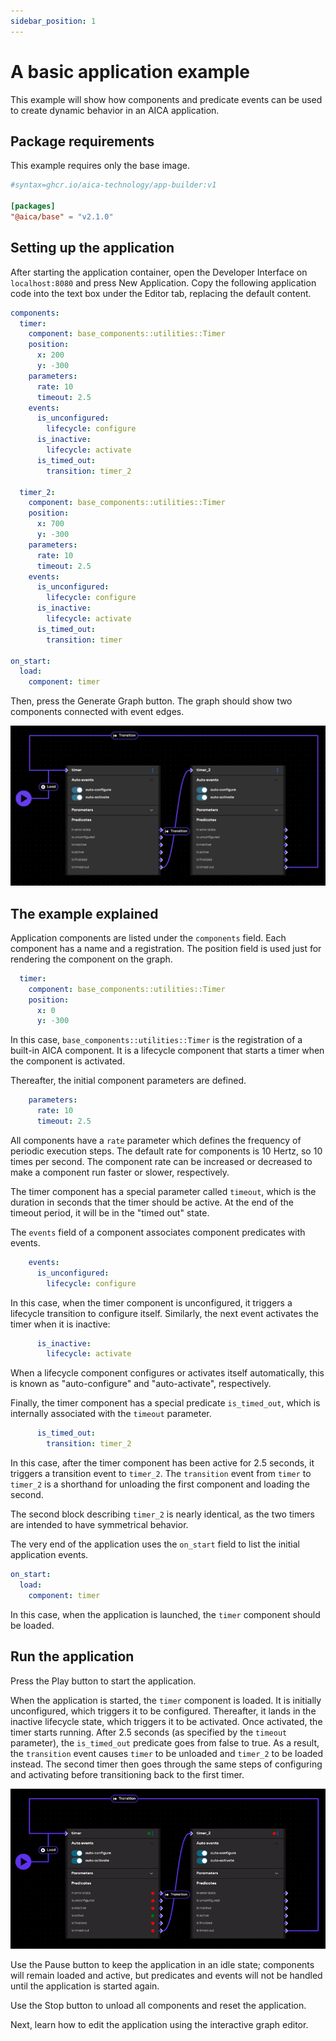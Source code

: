 ```yaml
---
sidebar_position: 1
---
```


# A basic application example

This example will show how components and predicate events can be used to create dynamic behavior in an AICA
application.

## Package requirements

This example requires only the base image.

```toml title="aica-package.toml"
#syntax=ghcr.io/aica-technology/app-builder:v1

[packages]
"@aica/base" = "v2.1.0"
```

## Setting up the application

After starting the application container, open the Developer Interface on `localhost:8080` and press New Application.
Copy the following application code into the text box under the Editor tab, replacing the default content.

```yaml
components:
  timer:
    component: base_components::utilities::Timer
    position:
      x: 200
      y: -300
    parameters:
      rate: 10
      timeout: 2.5
    events:
      is_unconfigured:
        lifecycle: configure
      is_inactive:
        lifecycle: activate
      is_timed_out:
        transition: timer_2

  timer_2:
    component: base_components::utilities::Timer
    position:
      x: 700
      y: -300
    parameters:
      rate: 10
      timeout: 2.5
    events:
      is_unconfigured:
        lifecycle: configure
      is_inactive:
        lifecycle: activate
      is_timed_out:
        transition: timer

on_start:
  load:
    component: timer
```

Then, press the Generate Graph button. The graph should show two components connected with event edges.

![timer example](assets/timer-example.png)

## The example explained

Application components are listed under the `components` field. Each component has a name and a registration.
The position field is used just for rendering the component on the graph.

```yaml
  timer:
    component: base_components::utilities::Timer
    position:
      x: 0
      y: -300
```

In this case, `base_components::utilities::Timer` is the registration of a built-in AICA component. It is a lifecycle
component that starts a timer when the component is activated.

Thereafter, the initial component parameters are defined.

```yaml
    parameters:
      rate: 10
      timeout: 2.5
```

All components have a `rate` parameter which defines the frequency of periodic execution steps. The default rate for
components is 10 Hertz, so 10 times per second. The component rate can be increased or decreased to make a component run
faster or slower, respectively.

The timer component has a special parameter called `timeout`, which is the duration in seconds that the timer should
be active. At the end of the timeout period, it will be in the "timed out" state.

The `events` field of a component associates component predicates with events.

```yaml
    events:
      is_unconfigured:
        lifecycle: configure
```

In this case, when the timer component is unconfigured, it triggers a lifecycle transition to configure itself.
Similarly, the next event activates the timer when it is inactive:

```yaml
      is_inactive:
        lifecycle: activate
```

When a lifecycle component configures or activates itself automatically, this is known as "auto-configure" and
"auto-activate", respectively.

Finally, the timer component has a special predicate `is_timed_out`, which is internally associated with the `timeout`
parameter.

```yaml
      is_timed_out:
        transition: timer_2
```

In this case, after the timer component has been active for 2.5 seconds, it triggers a transition event to `timer_2`.
The `transition` event from `timer` to `timer_2` is a shorthand for unloading the first component and loading the
second.

The second block describing `timer_2` is nearly identical, as the two timers are intended to have symmetrical behavior.

The very end of the application uses the `on_start` field to list the initial application events.

```yaml
on_start:
  load:
    component: timer
```

In this case, when the application is launched, the `timer` component should be loaded.

## Run the application

Press the Play button to start the application.

When the application is started, the `timer` component is loaded. It is initially unconfigured, which triggers it
to be configured. Thereafter, it lands in the inactive lifecycle state, which triggers it to be activated.
Once activated, the timer starts running. After 2.5 seconds (as specified by the `timeout` parameter),
the `is_timed_out` predicate goes from false to true. As a result, the `transition` event causes `timer` to be unloaded
and `timer_2` to be loaded instead. The second timer then goes through the same steps of configuring and activating
before transitioning back to the first timer.

![timer example (animated)](assets/timer-example.gif)

Use the Pause button to keep the application in an idle state; components will remain loaded and active, but predicates
and events will not be handled until the application is started again.

Use the Stop button to unload all components and reset the application.

Next, learn how to edit the application using the interactive graph editor.